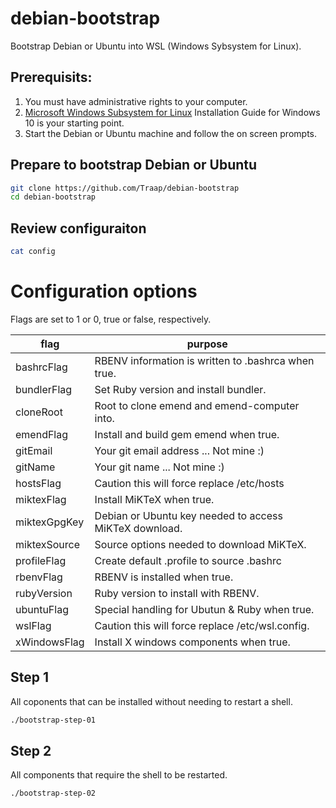# debian-bootstrap
Bootstrap Debian or Ubuntu into WSL (Windows Sybsystem for Linux).


## Prerequisits:
1. You must have administrative rights to your computer.
2.  [Microsoft Windows Subsystem for Linux](https://docs.microsoft.com/en-us/windows/wsl/install-win10) Installation Guide for Windows 10 is your starting point. 
3. Start the Debian or Ubuntu machine and follow the on screen prompts.

## Prepare to bootstrap Debian or Ubuntu
```bash
git clone https://github.com/Traap/debian-bootstrap
cd debian-bootstrap
```

## Review configuraiton
``` bash
cat config
```

# Configuration options
Flags are set to 1 or 0, true or false, respectively. 

flag | purpose
---- | ----
bashrcFlag   | RBENV information is written to .bashrca when true.
bundlerFlag  | Set Ruby version and install bundler. 
cloneRoot    | Root to clone emend and emend-computer into. 
emendFlag    | Install and build gem emend when true.
gitEmail     | Your git email address ... Not mine :)
gitName      | Your git name ... Not mine :)
hostsFlag    | Caution this will force replace /etc/hosts
miktexFlag   | Install MiKTeX when true.
miktexGpgKey | Debian or Ubuntu key needed to access MiKTeX download.
miktexSource | Source options needed to download MiKTeX.
profileFlag  | Create default .profile to source .bashrc 
rbenvFlag    | RBENV is installed when true.
rubyVersion  | Ruby version to install with RBENV.
ubuntuFlag   | Special handling for Ubutun & Ruby when true.
wslFlag      | Caution this will force replace /etc/wsl.config.
xWindowsFlag | Install X windows components when true.

## Step 1
All coponents that can be installed without needing to restart a shell.
``` bash
./bootstrap-step-01
```

## Step 2
All components that require the shell to be restarted.
``` bash
./bootstrap-step-02
```
